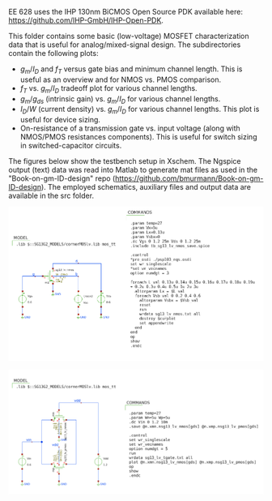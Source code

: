 EE 628 uses the IHP 130nm BiCMOS Open Source PDK available here: https://github.com/IHP-GmbH/IHP-Open-PDK.  

This folder contains some basic (low-voltage) MOSFET characterization data that is useful for analog/mixed-signal design. The subdirectories contain the following plots:  
* $g_m/I_D$ and $f_T$ versus gate bias and minimum channel length. This is useful as an overview and for NMOS vs. PMOS comparison.
* $f_T$ vs. $g_m/I_D$ tradeoff plot for various channel lengths.
* $g_m/g_{ds}$ (intrinsic gain) vs. $g_m/I_D$ for various channel lengths.
* $I_D/W$ (current density) vs. $g_m/I_D$ for various channel lengths. This plot is useful for device sizing.
* On-resistance of a transmission gate vs. input voltage (along with NMOS/PMOS resistances components). This is useful for switch sizing in switched-capacitor circuits.  

The figures below show the testbench setup in Xschem. The Ngspice output (text) data was read into Matlab to generate mat files as used in the "Book-on-gm-ID-design" repo (https://github.com/bmurmann/Book-on-gm-ID-design). The employed schematics, auxiliary files and output data are available in the src folder.

<p align="center">
   <img src="./img/tb_sg13_lv_nmos.png" width="800" />
</p>

<p align="center">
   <img src="./img/tb_sg13_lv_tgate.png" width="800" />
</p>

